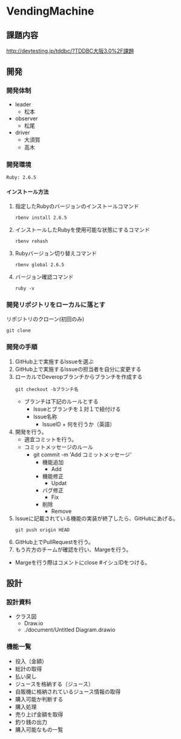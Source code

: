 # VendingMachine

## 課題内容
http://devtesting.jp/tddbc/?TDDBC大阪3.0%2F課題

## 開発
### 開発体制
- leader
  - 松本  
- observer
  - 松尾
- driver
  - 大須賀
  - 高木

### 開発環境
`Ruby: 2.6.5`

####  インストール方法
1. 指定したRubyのバージョンのインストールコマンド
    ```
    rbenv install 2.6.5
    ```
1. インストールしたRubyを使用可能な状態にするコマンド
    ```
    rbenv rehash
    ```
1. Rubyバージョン切り替えコマンド
    ```
    rbenv global 2.6.5
    ```
1. バージョン確認コマンド
    ```
    ruby -v
    ```

### 開発リポジトリをローカルに落とす
リポジトリのクローン(初回のみ)

```
git clone 
```

### 開発の手順
1. GitHub上で実施するIssueを選ぶ
1. GitHub上で実施するIssueの担当者を自分に変更する
1. ローカルでDeveropブランチからブランチを作成する
    ```
    git checkout -bブランチ名
    ```
    - ブランチは下記のルールとする
      - Issueとブランチを１対１で紐付ける
      - Issue名称
        - IssueID + 何を行うか（英語）
1. 開発を行う。
    - 適宜コミットを行う。
    - コミットメッセージのルール
      - git commit -m 'Add コミットメッセージ'
        - 機能追加
          - Add
        - 機能修正
          - Updat
        - バグ修正
          - Fix
        - 削除
          - Remove
1. Issueに記載されている機能の実装が終了したら、GitHubにあげる。
    ```
    git push origin HEAD
    ```
1. GitHub上でPullRequestを行う。
1. もう片方のチームが確認を行い、Margeを行う。
  - Margeを行う際はコメントにclose #イシュIDをつける。

## 設計
### 設計資料
- クラス図
  - Draw.io
  - ./document/Untitled Diagram.drawio
### 機能一覧
- 投入（金額）
- 総計の取得
- 払い戻し
- ジュースを格納する（ジュース）
- 自販機に格納されているジュース情報の取得
- 購入可能か判断する
- 購入処理
- 売り上げ金額を取得
- 釣り銭の出力
- 購入可能なもの一覧

